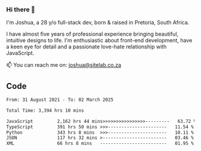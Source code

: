 ### Hi there 👋

I'm Joshua, a 28 y/o full-stack dev, born & raised in Pretoria, South Africa. 

I have almost five years of professional experience bringing beautiful, intuitive designs to life. I'm enthusiastic about front-end development, have a keen eye for detail and a passionate love-hate relationship with JavaScript.

📫 You can reach me on: joshua@sitelab.co.za

## **Code**

<!--START_SECTION:waka-->

```txt
From: 31 August 2021 - To: 02 March 2025

Total Time: 3,394 hrs 10 mins

JavaScript         2,162 hrs 44 mins>>>>>>>>>>>>>>>>---------   63.72 %
TypeScript         391 hrs 50 mins >>>----------------------   11.54 %
Python             343 hrs 8 mins  >>>----------------------   10.11 %
JSON               117 hrs 32 mins >------------------------   03.46 %
XML                66 hrs 8 mins   -------------------------   01.95 %
```

<!--END_SECTION:waka-->
